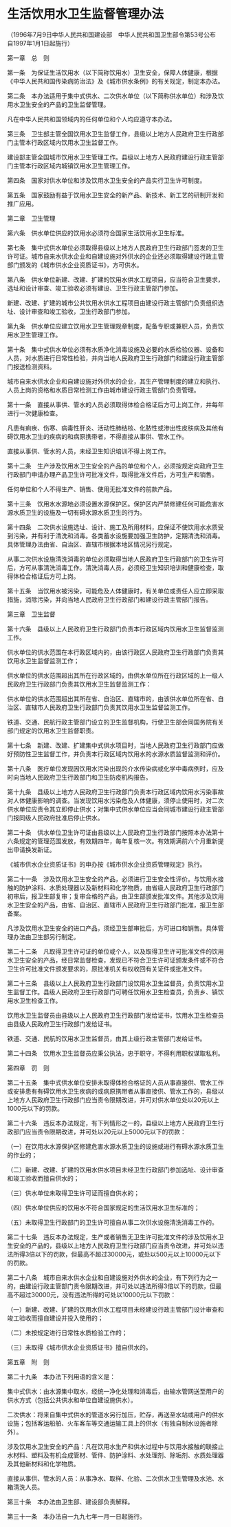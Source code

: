 # 生活饮用水卫生监督管理办法

（1996年7月9日中华人民共和国建设部　中华人民共和国卫生部令第53号公布　自1997年1月1日起施行）



第一章　总　则



第一条　为保证生活饮用水（以下简称饮用水）卫生安全，保障人体健康，根据《中华人民共和国传染病防治法》及《城市供水条例》的有关规定，制定本办法。

第二条　本办法适用于集中式供水、二次供水单位（以下简称供水单位）和涉及饮用水卫生安全的产品的卫生监督管理。

凡在中华人民共和国领域内的任何单位和个人均应遵守本办法。

第三条　卫生部主管全国饮用水卫生监督工作，县级以上地方人民政府卫生行政部门主管本行政区域内饮用水卫生监督工作。

建设部主管全国城市饮用水卫生管理工作。县级以上地方人民政府建设行政主管部门主管本行政区域内城镇饮用水卫生管理工作。

第四条　国家对供水单位和涉及饮用水卫生安全的产品实行卫生许可制度。

第五条　国家鼓励有益于饮用水卫生安全的新产品、新技术、新工艺的研制开发和推广应用。



第二章　卫生管理



第六条　供水单位供应的饮用水必须符合国家生活饮用水卫生标准。

第七条　集中式供水单位必须取得县级以上地方人民政府卫生行政部门签发的卫生许可证。城市自来水供水企业和自建设施对外供水的企业还必须取得建设行政主管部门颁发的《城市供水企业资质证书》，方可供水。

第八条　供水单位新建、改建、扩建的饮用水供水工程项目，应当符合卫生要求，选址和设计审查、竣工验收必须有建设、卫生行政主管部门参加。

新建、改建、扩建的城市公共饮用水供水工程项目由建设行政主管部门负责组织选址、设计审查和竣工验收，卫生行政部门参加。

第九条　供水单位应建立饮用水卫生管理规章制度，配备专职或兼职人员，负责饮用水卫生管理工作。

第十条　集中式供水单位必须有水质净化消毒设施及必要的水质检验仪器、设备和人员，对水质进行日常性检验，并向当地人民政府卫生行政部门和建设行政主管部门报送检测资料。

城市自来水供水企业和自建设施对外供水的企业，其生产管理制度的建立和执行、人员上岗的资格和水质日常检测工作由城市建设行政主管部门负责管理。

第十一条　直接从事供、管水的人员必须取得体检合格证后方可上岗工作，并每年进行一次健康检查。

凡患有痢疾、伤寒、病毒性肝炎、活动性肺结核、化脓性或渗出性皮肤病及其他有碍饮用水卫生的疾病的和病原携带者，不得直接从事供、管水工作。

直接从事供、管水的人员，未经卫生知识培训不得上岗工作。

第十二条　生产涉及饮用水卫生安全的产品的单位和个人，必须按规定向政府卫生行政部门申请办理产品卫生许可批准文件，取得批准文件后，方可生产和销售。

任何单位和个人不得生产、销售、使用无批准文件的前款产品。

第十三条　饮用水水源地必须设置水源保护区。保护区内严禁修建任何可能危害水源水质卫生的设施及一切有碍水源水质卫生的行为。

第十四条　二次供水设施选址、设计、施工及所用材料，应保证不使饮用水水质受到污染，并有利于清洗和消毒。各类蓄水设施要加强卫生防护，定期清洗和消毒。具体管理办法由省、自治区、直辖市根据本地区情况另行规定。

从事二次供水设施清洗消毒的单位必须取得当地人民政府卫生行政部门的卫生许可后，方可从事清洗消毒工作。清洗消毒人员，必须经卫生知识培训和健康检查，取得体检合格证后方可上岗。

第十五条　当饮用水被污染，可能危及人体健康时，有关单位或责任人应立即采取措施，消除污染，并向当地人民政府卫生行政部门和建设行政主管部门报告。



第三章　卫生监督



第十六条　县级以上人民政府卫生行政部门负责本行政区域内饮用水卫生监督监测工作。

供水单位的供水范围在本行政区域内的，由该行政区人民政府卫生行政部门负责其饮用水卫生监督监测工作；

供水单位的供水范围超出其所在行政区域的，由供水单位所在行政区域的上一级人民政府卫生行政部门负责其饮用水卫生监督监测工作：

供水单位的供水范围超出其所在省、自治区、直辖市的，由该供水单位所在省、自治区、直辖市人民政府卫生行政部门负责其饮用水卫生监督监测工作。

铁道、交通、民航行政主管部门设立的卫生监督机构，行使卫生部会同国务院有关部门规定的饮用水卫生监督职责。

第十七条　新建、改建、扩建集中式供水项目时，当地人民政府卫生行政部门应做好预防性卫生监督工作，并负责本行政区域内饮用水的水源水质监督监测和评价。

第十八条　医疗单位发现因饮用水污染出现的介水传染病或化学中毒病例时，应及时向当地人民政府卫生行政部门和卫生防疫机构报告。

第十九条　县级以上地方人民政府卫生行政部门负责本行政区域内饮用水污染事故对人体健康影响的调查。当发现饮用水污染危及人体健康，须停止使用时，对二次供水单位应责令其立即停止供水；对集中式供水单位应当会同城市建设行政主管部门报同级人民政府批准后停止供水。

第二十条　供水单位卫生许可证由县级以上人民政府卫生行政部门按照本办法第十六条规定的管理范围发放，有效期四年，每年复核一次。有效期满前六个月重新提出申请换发新证。

《城市供水企业资质证书》的申办按《城市供水企业资质管理规定》执行。

第二十一条　涉及饮用水卫生安全的产品，必须进行卫生安全性评价。与饮用水接触的防护涂料、水质处理器以及新材料和化学物质，由省级人民政府卫生行政部门初审后，报卫生部复审；复审合格的产品，由卫生部颁发批准文件。其他涉及饮用水卫生安全的产品，由省、自治区、直辖市人民政府卫生行政部门批准，报卫生部备案。

凡涉及饮用水卫生安全的进口产品，须经卫生部审批后，方可进口和销售。具体管理办法由卫生部另行制定。

第二十二条　凡取得卫生许可证的单位或个人，以及取得卫生许可批准文件的饮用水卫生安全的产品，经日常监督检查，发现已不符合卫生许可证颁发条件或不符合卫生许可批准文件颁发要求的，原批准机关有权收回有关证件或批准文件。

第二十三条　县级以上人民政府卫生行政部门设饮用水卫生监督员，负责饮用水卫生监督工作。县级人民政府卫生行政部门可聘任饮用水卫生检查员，负责乡、镇饮用水卫生检查工作。

饮用水卫生监督员由县级以上人民政府卫生行政部门发给证书，饮用水卫生检查员由县级人民政府卫生行政部门发给证书。

铁道、交通、民航的饮用水卫生监督员，由其上级行政主管部门发给证书。

第二十四条　饮用水卫生监督员应秉公执法，忠于职守，不得利用职权谋取私利。



第四章　罚　则



第二十五条　集中式供水单位安排未取得体检合格证的人员从事直接供、管水工作或安排患有有碍饮用水卫生疾病的或病原携带者从事直接供、管水工作的，县级以上地方人民政府卫生行政部门应当责令限期改进，并可对供水单位处以20元以上1000元以下的罚款。

第二十六条　违反本办法规定，有下列情形之一的，县级以上地方人民政府卫生行政部门应当责令限期改进，并可处以20元以上5000元以下的罚款：

（一）在饮用水水源保护区修建危害水源水质卫生的设施或进行有碍水源水质卫生的作业的；

（二）新建、改建、扩建的饮用水供水项目未经卫生行政部门参加选址、设计审查和竣工验收而擅自供水的；

（三）供水单位未取得卫生许可证而擅自供水的；

（四）供水单位供应的饮用水不符合国家规定的生活饮用水卫生标准的；

（五）未取得卫生行政部门的卫生许可擅自从事二次供水设施清洗消毒工作的。

第二十七条　违反本办法规定，生产或者销售无卫生许可批准文件的涉及饮用水卫生安全的产品的，县级以上地方人民政府卫生行政部门应当责令改进，并可处以违法所得3倍以下的罚款，但最高不超过30000元，或处以500元以上10000元以下的罚款。

第二十八条　城市自来水供水企业和自建设施对外供水的企业，有下列行为之一的，由建设行政主管部门责令限期改进，并可处以违法所得3倍以下的罚款，但最高不超过30000元，没有违法所得的可处以10000元以下罚款：

（一）新建、改建、扩建的饮用水供水工程项目未经建设行政主管部门设计审查和竣工验收而擅自建设并投入使用的；

（二）未按规定进行日常性水质检验工作的；

（三）未取得《城市供水企业资质证书》擅自供水的。



第五章　附　则



第二十九条　本办法下列用语的含义是：

集中式供水：由水源集中取水，经统一净化处理和消毒后，由输水管网送至用户的供水方式（包括公共供水和单位自建设施供水）。

二次供水：将来自集中式供水的管道水另行加压，贮存，再送至水站或用户的供水设施；包括客运船舶、火车客车等交通运输工具上的供水（有独自制水设施者除外）。

涉及饮用水卫生安全的产品：凡在饮用水生产和供水过程中与饮用水接触的联接止水材料、塑料及有机合成管材、管件、防护涂料、水处理剂、除垢剂、水质处理器及其他新材料和化学物质。

直接从事供、管水的人员：从事净水、取样、化验、二次供水卫生管理及水池、水箱清洗人员。

第三十条　本办法由卫生部、建设部负责解释。

第三十一条　本办法自一九九七年一月一日起施行。